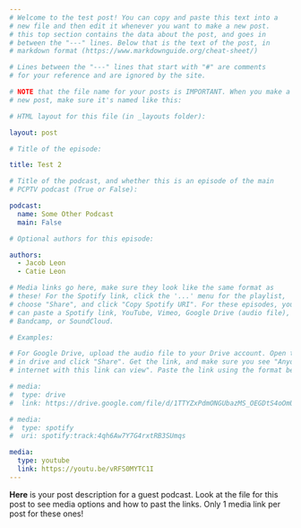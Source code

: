 ```yaml
---
# Welcome to the test post! You can copy and paste this text into a
# new file and then edit it whenever you want to make a new post.
# this top section contains the data about the post, and goes in
# between the "---" lines. Below that is the text of the post, in
# markdown format (https://www.markdownguide.org/cheat-sheet/)

# Lines between the "---" lines that start with "#" are comments
# for your reference and are ignored by the site.

# NOTE that the file name for your posts is IMPORTANT. When you make a
# new post, make sure it's named like this:

# HTML layout for this file (in _layouts folder):

layout: post

# Title of the episode:

title: Test 2

# Title of the podcast, and whether this is an episode of the main
# PCPTV podcast (True or False):

podcast:
  name: Some Other Podcast
  main: False

# Optional authors for this episode:

authors:
  - Jacob Leon
  - Catie Leon

# Media links go here, make sure they look like the same format as
# these! For the Spotify link, click the '...' menu for the playlist,
# choose "Share", and click "Copy Spotify URI". For these episodes, you
# can paste a Spotify link, YouTube, Vimeo, Google Drive (audio file),
# Bandcamp, or SoundCloud.

# Examples:

# For Google Drive, upload the audio file to your Drive account. Open the file
# in drive and click "Share". Get the link, and make sure you see "Anyone on the
# internet with this link can view". Paste the link using the format below:

# media:
#  type: drive
#  link: https://drive.google.com/file/d/1TTYZxPdmONGUbazMS_OEGDtS4oOmUa5A/view?usp=sharing

# media:
#  type: spotify
#  uri: spotify:track:4qh6Aw7Y7G4rxtRB3SUmqs

media:
  type: youtube
  link: https://youtu.be/vRFS0MYTC1I
---
```


**Here** is your post description for a guest podcast. Look at the file for this post to see media options and how to past the links. Only 1 media link per post for these ones!
